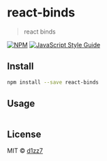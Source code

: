# react-binds

> react binds

[![NPM](https://img.shields.io/npm/v/react-binds.svg)](https://www.npmjs.com/package/react-binds) [![JavaScript Style Guide](https://img.shields.io/badge/code_style-standard-brightgreen.svg)](https://standardjs.com)

## Install

```bash
npm install --save react-binds
```

## Usage

```

```

## License

MIT © [d1zz7](https://github.com/d1zz7)
